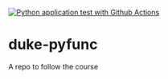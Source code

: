 [![Python application test with Github Actions](https://github.com/aegiskeller/duke-pyfunc/actions/workflows/main.yml/badge.svg)](https://github.com/aegiskeller/duke-pyfunc/actions/workflows/main.yml)

# duke-pyfunc
A repo to follow the course
